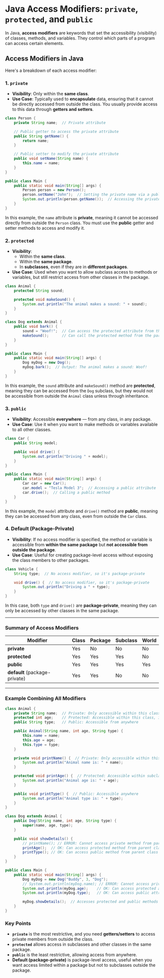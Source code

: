 # Java Access Modifiers: `private`, `protected`, and `public`

In Java, **access modifiers** are keywords that set the accessibility (visibility) of classes, methods, and variables. They control which parts of a program can access certain elements.

## Access Modifiers in Java

Here's a breakdown of each access modifier:

### 1. **`private`**

- **Visibility**: Only within the **same class**.
- **Use Case**: Typically used to **encapsulate** data, ensuring that it cannot be directly accessed from outside the class. You usually provide access to this data through **getters and setters**.

```java
class Person {
    private String name;  // Private attribute

    // Public getter to access the private attribute
    public String getName() {
        return name;
    }

    // Public setter to modify the private attribute
    public void setName(String name) {
        this.name = name;
    }
}

public class Main {
    public static void main(String[] args) {
        Person person = new Person();
        person.setName("John");  // Setting the private name via a public setter
        System.out.println(person.getName());  // Accessing the private name via a public getter
    }
}
```

In this example, the `name` attribute is **private**, meaning it cannot be accessed directly from outside the `Person` class. You must use the **public** getter and setter methods to access and modify it.

### 2. **`protected`**

- **Visibility**:
  - Within the **same class**.
  - Within the **same package**.
  - In **subclasses**, even if they are in **different packages**.
- **Use Case**: Used when you want to allow subclass access to methods or variables, but still restrict access from other classes in the package.

```java
class Animal {
    protected String sound;

    protected void makeSound() {
        System.out.println("The animal makes a sound: " + sound);
    }
}

class Dog extends Animal {
    public void bark() {
        sound = "Woof!";  // Can access the protected attribute from the parent class
        makeSound();      // Can call the protected method from the parent class
    }
}

public class Main {
    public static void main(String[] args) {
        Dog myDog = new Dog();
        myDog.bark();  // Output: The animal makes a sound: Woof!
    }
}
```

In this example, the `sound` attribute and `makeSound()` method are **protected**, meaning they can be accessed from the `Dog` subclass, but they would not be accessible from outside the `Animal` class unless through inheritance.

### 3. **`public`**

- **Visibility**: Accessible **everywhere** — from any class, in any package.
- **Use Case**: Use it when you want to make methods or variables available to all other classes.

```java
class Car {
    public String model;

    public void drive() {
        System.out.println("Driving " + model);
    }
}

public class Main {
    public static void main(String[] args) {
        Car car = new Car();
        car.model = "Tesla Model 3";  // Accessing a public attribute
        car.drive();  // Calling a public method
    }
}
```

In this example, the `model` attribute and `drive()` method are **public**, meaning they can be accessed from any class, even from outside the `Car` class.

### 4. **Default (Package-Private)**

- **Visibility**: If no access modifier is specified, the method or variable is accessible from **within the same package** but **not accessible from outside the package**.
- **Use Case**: Useful for creating package-level access without exposing the class members to other packages.

```java
class Vehicle {
    String type;  // No access modifier, so it's package-private

    void drive() {  // No access modifier, so it's package-private
        System.out.println("Driving a " + type);
    }
}
```

In this case, both `type` and `drive()` are **package-private**, meaning they can only be accessed by other classes in the same package.

---

### Summary of Access Modifiers

| Modifier    | Class | Package | Subclass | World  |
|-------------|-------|---------|----------|--------|
| **private** | Yes   | No      | No       | No     |
| **protected**| Yes   | Yes     | Yes      | No     |
| **public**  | Yes   | Yes     | Yes      | Yes    |
| **default** (package-private) | Yes | Yes | No   | No     |

---

### Example Combining All Modifiers

```java
class Animal {
    private String name;  // Private: Only accessible within this class
    protected int age;    // Protected: Accessible within this class, its package, and subclasses
    public String type;   // Public: Accessible from anywhere

    public Animal(String name, int age, String type) {
        this.name = name;
        this.age = age;
        this.type = type;
    }

    private void printName() {  // Private: Only accessible within this class
        System.out.println("Animal name is: " + name);
    }

    protected void printAge() {  // Protected: Accessible within subclass
        System.out.println("Animal age is: " + age);
    }

    public void printType() {  // Public: Accessible anywhere
        System.out.println("Animal type is: " + type);
    }
}

class Dog extends Animal {
    public Dog(String name, int age, String type) {
        super(name, age, type);
    }

    public void showDetails() {
        // printName(); // ERROR: Cannot access private method from parent class
        printAge();  // OK: Can access protected method from parent class
        printType(); // OK: Can access public method from parent class
    }
}

public class Main {
    public static void main(String[] args) {
        Dog myDog = new Dog("Buddy", 3, "Dog");
        // System.out.println(myDog.name); // ERROR: Cannot access private attribute
        System.out.println(myDog.age);    // OK: Can access protected attribute
        System.out.println(myDog.type);   // OK: Can access public attribute

        myDog.showDetails();  // Accesses protected and public methods
    }
}
```

### Key Points

- **`private`** is the most restrictive, and you need **getters/setters** to access private members from outside the class.
- **`protected`** allows access in subclasses and other classes in the same package.
- **`public`** is the least restrictive, allowing access from anywhere.
- **Default (package-private)** is package-level access, useful when you want access limited within a package but not to subclasses outside the package.
